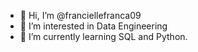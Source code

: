 - 👋 Hi, I’m @franciellefranca09
- 👀 I’m interested in Data Engineering
- 🌱 I’m currently learning SQL and Python.

<!---
franciellefranca09/franciellefranca09 is a ✨ special ✨ repository because its `README.md` (this file) appears on your GitHub profile.
You can click the Preview link to take a look at your changes.
--->
